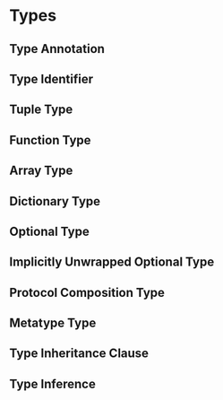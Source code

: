 # Types
## Type Annotation
## Type Identifier
## Tuple Type
## Function Type
## Array Type
## Dictionary Type
## Optional Type
## Implicitly Unwrapped Optional Type
## Protocol Composition Type
## Metatype Type
## Type Inheritance Clause
## Type Inference
